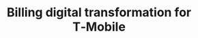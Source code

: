---
layout: case
case: 2015-TMobile-Billing
title: Billing digital transformation for T&#8209;Mobile
excerpt: A 1,5 year-long service design project across physical and digital channels
category: Strategic
year: 2015
tags: [telecommunications, servicedesign, consulting]
cta: {label: "Case study video", link: "https://www.youtube.com/watch?v=y_Vlio5fMXk"}
---